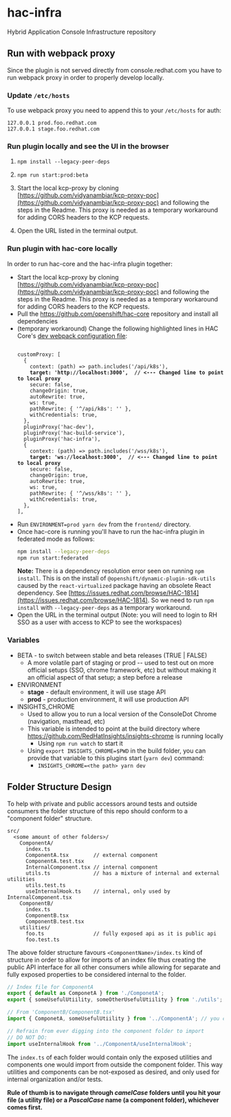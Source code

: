 # hac-infra

Hybrid Application Console Infrastructure repository

## Run with webpack proxy

Since the plugin is not served directly from console.redhat.com you have to run webpack proxy in order to properly develop locally.

### Update `/etc/hosts`

To use webpack proxy you need to append this to your `/etc/hosts` for auth:

```
127.0.0.1 prod.foo.redhat.com
127.0.0.1 stage.foo.redhat.com
```

### Run plugin locally and see the UI in the browser

1. ```npm install --legacy-peer-deps```

2. ```npm run start:prod:beta```

3. Start the local kcp-proxy by cloning [https://github.com/vidyanambiar/kcp-proxy-poc](https://github.com/vidyanambiar/kcp-proxy-poc) and following the steps in the Readme. This proxy is needed as a temporary workaround for adding CORS headers to the KCP requests.

4. Open the URL listed in the terminal output.

### Run plugin with hac-core locally

In order to run hac-core and the hac-infra plugin together:
- Start the local kcp-proxy by cloning [https://github.com/vidyanambiar/kcp-proxy-poc](https://github.com/vidyanambiar/kcp-proxy-poc) and following the steps in the Readme. This proxy is needed as a temporary workaround for adding CORS headers to the KCP requests.
- Pull the https://github.com/openshift/hac-core repository and install all dependencies
- (temporary workaround) Change the following highlighted lines in HAC Core's [dev webpack configuration file](https://github.com/openshift/hac-core/blob/main/frontend/config/dev.webpack.config.js):
  <pre><code>
  customProxy: [
    {
      context: (path) => path.includes('/api/k8s'),
      <strong>target: 'http://localhost:3000',  // <--- Changed line to point to local proxy</strong>
      secure: false,
      changeOrigin: true,
      autoRewrite: true,
      ws: true,
      pathRewrite: { '^/api/k8s': '' },
      withCredentials: true,
    },
    pluginProxy('hac-dev'),
    pluginProxy('hac-build-service'),
    pluginProxy('hac-infra'),
    {
      context: (path) => path.includes('/wss/k8s'),
      <strong>target: 'ws://localhost:3000',  // <--- Changed line to point to local proxy</strong>
      secure: false,
      changeOrigin: true,
      autoRewrite: true,
      ws: true,
      pathRewrite: { '^/wss/k8s': '' },
      withCredentials: true,
    },
  ],
  </code></pre>
- Run `ENVIRONMENT=prod yarn dev` from the `frontend/` directory.
- Once hac-core is running you'll have to run the hac-infra plugin in federated mode as follows:
  ```bash
  npm install --legacy-peer-deps
  npm run start:federated
  ```
  **Note:** There is a dependency resolution error seen on running `npm install`. This is on the install of `@openshift/dynamic-plugin-sdk-utils` caused by the `react-virtualized` package having an obsolete React dependency. See [https://issues.redhat.com/browse/HAC-1814](https://issues.redhat.com/browse/HAC-1814). So we need to run `npm install` with `--legacy-peer-deps` as a temporary workaround.
- Open the URL in the terminal output (Note: you will need to login to RH SSO as a user with access to KCP to see the workspaces)

### Variables

* BETA - to switch between stable and beta releases (TRUE | FALSE)
    * A more volatile part of staging or prod -- used to test out on more official setups (SSO, chrome framework, etc) but without making it an official aspect of that setup; a step before a release
* ENVIRONMENT
  * **stage** - default environment, it will use stage API
  * **prod** - production environment, it will use production API
* INSIGHTS_CHROME
  * Used to allow you to run a local version of the ConsoleDot Chrome (navigation, masthead, etc)
  * This variable is intended to point at the build directory where https://github.com/RedHatInsights/insights-chrome is running locally
    * Using `npm run watch` to start it
  * Using `export INSIGHTS_CHROME=$PWD` in the build folder, you can provide that variable to this plugins start (`yarn dev`) command:
    * `INSIGHTS_CHROME=<the path> yarn dev`

## Folder Structure Design

To help with private and public accessors around tests and outside consumers the folder structure of this repo should conform to a "component folder" structure.

```text
src/
  <some amount of other folders>/
    ComponentA/
      index.ts
      ComponentA.tsx        // external component
      ComponentA.test.tsx
      InternalComponent.tsx // internal component
      utils.ts              // has a mixture of internal and external utilities
      utils.test.ts
      useInternalHook.ts    // internal, only used by InternalComponent.tsx
    ComponentB/
      index.ts
      ComponentB.tsx
      ComponentB.test.tsx
    utilities/
      foo.ts                // fully exposed api as it is public api
      foo.test.ts
```

The above folder structure favours `<ComponentName>/index.ts` kind of structure in order to allow for imports of an index file thus creating the public API interface for all other consumers while allowing for separate and fully exposed properties to be considered internal to the folder.

```javascript
// Index file for ComponentA
export { default as ComponetA } from './ComponetA';
export { someUsefulUtiility, someOtherUsefulUtiility } from './utils';

// From 'ComponentB/ComponentB.tsx'
import { ComponetA, someUsefulUtiility } from '../ComponentA'; // you can omit '/index'

// Refrain from ever digging into the component folder to import
// DO NOT DO:
import useInternalHook from '../ComponentA/useInternalHook';
```

The `index.ts` of each folder would contain only the exposed utilities and components one would import from outside the component folder. This way utilities and components can be not-exposed as desired, and only used for internal organization and/or tests.

**Rule of thumb is to navigate through _camelCase_ folders until you hit your file (a utility file) or a _PascalCase_ name (a component folder), whichever comes first.**

